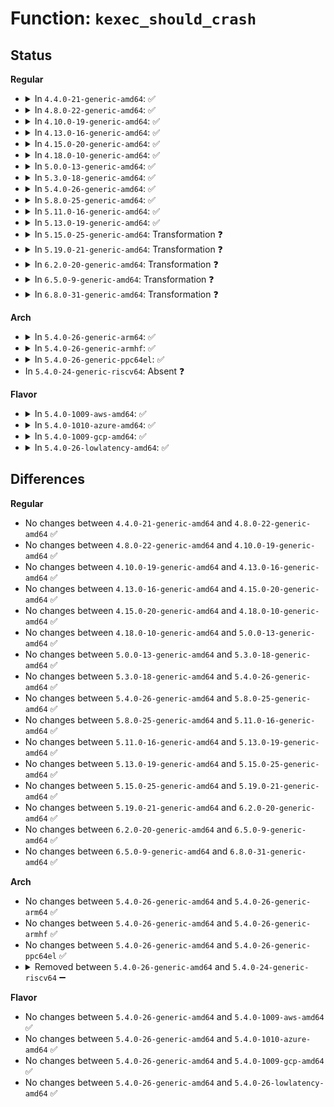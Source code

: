 # Function: <code>kexec_should_crash</code>

## Status
<b>Regular</b>
<ul>
<li>
<details>
<summary>In <code>4.4.0-21-generic-amd64</code>: ✅</summary>

```c
int kexec_should_crash(struct task_struct * p)
```

```json
{
  "name": "kexec_should_crash",
  "collision_type": "Unique Global",
  "inline_type": "No",
  "funcs": [
    {
      "addr": 18446744071579945440,
      "name": "kexec_should_crash",
      "external": true,
      "loc": "kernel/kexec_core.c:78",
      "file": "kernel/kexec_core.c",
      "inline": "seen, unknown",
      "caller_inline": [],
      "caller_func": [
        "arch/x86/kernel/dumpstack.c:oops_end"
      ]
    }
  ],
  "symbols": [
    {
      "addr": 18446744071579945440,
      "name": "kexec_should_crash",
      "section": ".text",
      "bind": "STB_GLOBAL",
      "size": 76
    }
  ]
}
```
</details>
</li>
<li>
<details>
<summary>In <code>4.8.0-22-generic-amd64</code>: ✅</summary>

```c
int kexec_should_crash(struct task_struct * p)
```

```json
{
  "name": "kexec_should_crash",
  "collision_type": "Unique Global",
  "inline_type": "No",
  "funcs": [
    {
      "addr": 18446744071579976288,
      "name": "kexec_should_crash",
      "external": true,
      "loc": "kernel/kexec_core.c:80",
      "file": "kernel/kexec_core.c",
      "inline": "seen, unknown",
      "caller_inline": [],
      "caller_func": [
        "arch/x86/kernel/dumpstack.c:oops_end"
      ]
    }
  ],
  "symbols": [
    {
      "addr": 18446744071579976288,
      "name": "kexec_should_crash",
      "section": ".text",
      "bind": "STB_GLOBAL",
      "size": 74
    }
  ]
}
```
</details>
</li>
<li>
<details>
<summary>In <code>4.10.0-19-generic-amd64</code>: ✅</summary>

```c
int kexec_should_crash(struct task_struct * p)
```

```json
{
  "name": "kexec_should_crash",
  "collision_type": "Unique Global",
  "inline_type": "No",
  "funcs": [
    {
      "addr": 18446744071580006784,
      "name": "kexec_should_crash",
      "external": true,
      "loc": "kernel/kexec_core.c:80",
      "file": "kernel/kexec_core.c",
      "inline": "seen, unknown",
      "caller_inline": [],
      "caller_func": [
        "arch/x86/kernel/dumpstack.c:oops_end"
      ]
    }
  ],
  "symbols": [
    {
      "addr": 18446744071580006784,
      "name": "kexec_should_crash",
      "section": ".text",
      "bind": "STB_GLOBAL",
      "size": 74
    }
  ]
}
```
</details>
</li>
<li>
<details>
<summary>In <code>4.13.0-16-generic-amd64</code>: ✅</summary>

```c
int kexec_should_crash(struct task_struct * p)
```

```json
{
  "name": "kexec_should_crash",
  "collision_type": "Unique Global",
  "inline_type": "No",
  "funcs": [
    {
      "addr": 18446744071580014336,
      "name": "kexec_should_crash",
      "external": true,
      "loc": "kernel/kexec_core.c:75",
      "file": "kernel/kexec_core.c",
      "inline": "seen, unknown",
      "caller_inline": [],
      "caller_func": [
        "arch/x86/kernel/dumpstack.c:oops_end"
      ]
    }
  ],
  "symbols": [
    {
      "addr": 18446744071580014336,
      "name": "kexec_should_crash",
      "section": ".text",
      "bind": "STB_GLOBAL",
      "size": 74
    }
  ]
}
```
</details>
</li>
<li>
<details>
<summary>In <code>4.15.0-20-generic-amd64</code>: ✅</summary>

```c
int kexec_should_crash(struct task_struct * p)
```

```json
{
  "name": "kexec_should_crash",
  "collision_type": "Unique Global",
  "inline_type": "No",
  "funcs": [
    {
      "addr": 18446744071580061424,
      "name": "kexec_should_crash",
      "external": true,
      "loc": "kernel/kexec_core.c:75",
      "file": "kernel/kexec_core.c",
      "inline": "seen, unknown",
      "caller_inline": [],
      "caller_func": [
        "arch/x86/kernel/dumpstack.c:oops_end"
      ]
    }
  ],
  "symbols": [
    {
      "addr": 18446744071580061424,
      "name": "kexec_should_crash",
      "section": ".text",
      "bind": "STB_GLOBAL",
      "size": 76
    }
  ]
}
```
</details>
</li>
<li>
<details>
<summary>In <code>4.18.0-10-generic-amd64</code>: ✅</summary>

```c
int kexec_should_crash(struct task_struct * p)
```

```json
{
  "name": "kexec_should_crash",
  "collision_type": "Unique Global",
  "inline_type": "No",
  "funcs": [
    {
      "addr": 18446744071580118608,
      "name": "kexec_should_crash",
      "external": true,
      "loc": "kernel/kexec_core.c:75",
      "file": "kernel/kexec_core.c",
      "inline": "seen, unknown",
      "caller_inline": [],
      "caller_func": [
        "arch/x86/kernel/dumpstack.c:oops_end"
      ]
    }
  ],
  "symbols": [
    {
      "addr": 18446744071580118608,
      "name": "kexec_should_crash",
      "section": ".text",
      "bind": "STB_GLOBAL",
      "size": 75
    }
  ]
}
```
</details>
</li>
<li>
<details>
<summary>In <code>5.0.0-13-generic-amd64</code>: ✅</summary>

```c
int kexec_should_crash(struct task_struct * p)
```

```json
{
  "name": "kexec_should_crash",
  "collision_type": "Unique Global",
  "inline_type": "No",
  "funcs": [
    {
      "addr": 18446744071580165584,
      "name": "kexec_should_crash",
      "external": true,
      "loc": "kernel/kexec_core.c:75",
      "file": "kernel/kexec_core.c",
      "inline": "seen, unknown",
      "caller_inline": [],
      "caller_func": [
        "arch/x86/kernel/dumpstack.c:oops_end"
      ]
    }
  ],
  "symbols": [
    {
      "addr": 18446744071580165584,
      "name": "kexec_should_crash",
      "section": ".text",
      "bind": "STB_GLOBAL",
      "size": 77
    }
  ]
}
```
</details>
</li>
<li>
<details>
<summary>In <code>5.3.0-18-generic-amd64</code>: ✅</summary>

```c
int kexec_should_crash(struct task_struct * p)
```

```json
{
  "name": "kexec_should_crash",
  "collision_type": "Unique Global",
  "inline_type": "No",
  "funcs": [
    {
      "addr": 18446744071580211696,
      "name": "kexec_should_crash",
      "external": true,
      "loc": "kernel/kexec_core.c:73",
      "file": "kernel/kexec_core.c",
      "inline": "seen, unknown",
      "caller_inline": [],
      "caller_func": [
        "arch/x86/kernel/dumpstack.c:oops_end"
      ]
    }
  ],
  "symbols": [
    {
      "addr": 18446744071580211696,
      "name": "kexec_should_crash",
      "section": ".text",
      "bind": "STB_GLOBAL",
      "size": 76
    }
  ]
}
```
</details>
</li>
<li>
<details>
<summary>In <code>5.4.0-26-generic-amd64</code>: ✅</summary>

```c
int kexec_should_crash(struct task_struct * p)
```

```json
{
  "name": "kexec_should_crash",
  "collision_type": "Unique Global",
  "inline_type": "No",
  "funcs": [
    {
      "addr": 18446744071580260096,
      "name": "kexec_should_crash",
      "external": true,
      "loc": "kernel/kexec_core.c:73",
      "file": "kernel/kexec_core.c",
      "inline": "seen, unknown",
      "caller_inline": [],
      "caller_func": [
        "arch/x86/kernel/dumpstack.c:oops_end"
      ]
    }
  ],
  "symbols": [
    {
      "addr": 18446744071580260096,
      "name": "kexec_should_crash",
      "section": ".text",
      "bind": "STB_GLOBAL",
      "size": 76
    }
  ]
}
```
</details>
</li>
<li>
<details>
<summary>In <code>5.8.0-25-generic-amd64</code>: ✅</summary>

```c
int kexec_should_crash(struct task_struct * p)
```

```json
{
  "name": "kexec_should_crash",
  "collision_type": "Unique Global",
  "inline_type": "No",
  "funcs": [
    {
      "addr": 18446744071580330672,
      "name": "kexec_should_crash",
      "external": true,
      "loc": "kernel/kexec_core.c:73",
      "file": "kernel/kexec_core.c",
      "inline": "seen, unknown",
      "caller_inline": [],
      "caller_func": [
        "arch/x86/kernel/dumpstack.c:oops_end"
      ]
    }
  ],
  "symbols": [
    {
      "addr": 18446744071580330672,
      "name": "kexec_should_crash",
      "section": ".text",
      "bind": "STB_GLOBAL",
      "size": 76
    }
  ]
}
```
</details>
</li>
<li>
<details>
<summary>In <code>5.11.0-16-generic-amd64</code>: ✅</summary>

```c
int kexec_should_crash(struct task_struct * p)
```

```json
{
  "name": "kexec_should_crash",
  "collision_type": "Unique Global",
  "inline_type": "No",
  "funcs": [
    {
      "addr": 18446744071580316144,
      "name": "kexec_should_crash",
      "external": true,
      "loc": "kernel/kexec_core.c:72",
      "file": "kernel/kexec_core.c",
      "inline": "seen, unknown",
      "caller_inline": [],
      "caller_func": [
        "arch/x86/kernel/dumpstack.c:oops_end"
      ]
    }
  ],
  "symbols": [
    {
      "addr": 18446744071580316144,
      "name": "kexec_should_crash",
      "section": ".text",
      "bind": "STB_GLOBAL",
      "size": 76
    }
  ]
}
```
</details>
</li>
<li>
<details>
<summary>In <code>5.13.0-19-generic-amd64</code>: ✅</summary>

```c
int kexec_should_crash(struct task_struct * p)
```

```json
{
  "name": "kexec_should_crash",
  "collision_type": "Unique Global",
  "inline_type": "No",
  "funcs": [
    {
      "addr": 18446744071580319616,
      "name": "kexec_should_crash",
      "external": true,
      "loc": "kernel/kexec_core.c:73",
      "file": "kernel/kexec_core.c",
      "inline": "seen, unknown",
      "caller_inline": [],
      "caller_func": [
        "arch/x86/kernel/dumpstack.c:oops_end"
      ]
    }
  ],
  "symbols": [
    {
      "addr": 18446744071580319616,
      "name": "kexec_should_crash",
      "section": ".text",
      "bind": "STB_GLOBAL",
      "size": 76
    }
  ]
}
```
</details>
</li>
<li>
<details>
<summary>In <code>5.15.0-25-generic-amd64</code>: Transformation ❓</summary>

```c
int kexec_should_crash(struct task_struct * p)
```

```json
{
  "name": "kexec_should_crash",
  "collision_type": "Unique Global",
  "inline_type": "No",
  "funcs": [
    {
      "addr": 0,
      "name": "kexec_should_crash",
      "external": true,
      "loc": "kernel/kexec_core.c:74",
      "file": "kernel/kexec_core.c",
      "inline": "seen, unknown",
      "caller_inline": [],
      "caller_func": [
        "arch/x86/kernel/dumpstack.c:oops_end"
      ]
    }
  ],
  "symbols": [
    {
      "addr": 18446744071592160348,
      "name": "kexec_should_crash.cold",
      "section": ".text",
      "bind": "STB_LOCAL",
      "size": 21
    },
    {
      "addr": 18446744071580473680,
      "name": "kexec_should_crash",
      "section": ".text",
      "bind": "STB_GLOBAL",
      "size": 100
    }
  ]
}
```
</details>
</li>
<li>
<details>
<summary>In <code>5.19.0-21-generic-amd64</code>: Transformation ❓</summary>

```c
int kexec_should_crash(struct task_struct * p)
```

```json
{
  "name": "kexec_should_crash",
  "collision_type": "Unique Global",
  "inline_type": "No",
  "funcs": [
    {
      "addr": 0,
      "name": "kexec_should_crash",
      "external": true,
      "loc": "kernel/kexec_core.c:74",
      "file": "kernel/kexec_core.c",
      "inline": "seen, unknown",
      "caller_inline": [],
      "caller_func": [
        "arch/x86/kernel/dumpstack.c:oops_end"
      ]
    }
  ],
  "symbols": [
    {
      "addr": 18446744071593933447,
      "name": "kexec_should_crash.cold",
      "section": ".text",
      "bind": "STB_LOCAL",
      "size": 21
    },
    {
      "addr": 18446744071580667456,
      "name": "kexec_should_crash",
      "section": ".text",
      "bind": "STB_GLOBAL",
      "size": 112
    }
  ]
}
```
</details>
</li>
<li>
<details>
<summary>In <code>6.2.0-20-generic-amd64</code>: Transformation ❓</summary>

```c
int kexec_should_crash(struct task_struct * p)
```

```json
{
  "name": "kexec_should_crash",
  "collision_type": "Unique Global",
  "inline_type": "No",
  "funcs": [
    {
      "addr": 0,
      "name": "kexec_should_crash",
      "external": true,
      "loc": "kernel/kexec_core.c:74",
      "file": "kernel/kexec_core.c",
      "inline": "seen, unknown",
      "caller_inline": [],
      "caller_func": [
        "arch/x86/kernel/dumpstack.c:oops_end"
      ]
    }
  ],
  "symbols": [
    {
      "addr": 18446744071595999295,
      "name": "kexec_should_crash.cold",
      "section": ".text",
      "bind": "STB_LOCAL",
      "size": 21
    },
    {
      "addr": 18446744071580937712,
      "name": "kexec_should_crash",
      "section": ".text",
      "bind": "STB_GLOBAL",
      "size": 112
    }
  ]
}
```
</details>
</li>
<li>
<details>
<summary>In <code>6.5.0-9-generic-amd64</code>: Transformation ❓</summary>

```c
int kexec_should_crash(struct task_struct * p)
```

```json
{
  "name": "kexec_should_crash",
  "collision_type": "Unique Global",
  "inline_type": "No",
  "funcs": [
    {
      "addr": 0,
      "name": "kexec_should_crash",
      "external": true,
      "loc": "kernel/kexec_core.c:75",
      "file": "kernel/kexec_core.c",
      "inline": "seen, unknown",
      "caller_inline": [],
      "caller_func": [
        "arch/x86/kernel/dumpstack.c:oops_end"
      ]
    }
  ],
  "symbols": [
    {
      "addr": 18446744071596517430,
      "name": "kexec_should_crash.cold",
      "section": ".text",
      "bind": "STB_LOCAL",
      "size": 21
    },
    {
      "addr": 18446744071581024752,
      "name": "kexec_should_crash",
      "section": ".text",
      "bind": "STB_GLOBAL",
      "size": 112
    }
  ]
}
```
</details>
</li>
<li>
<details>
<summary>In <code>6.8.0-31-generic-amd64</code>: Transformation ❓</summary>

```c
int kexec_should_crash(struct task_struct * p)
```

```json
{
  "name": "kexec_should_crash",
  "collision_type": "Unique Global",
  "inline_type": "No",
  "funcs": [
    {
      "addr": 0,
      "name": "kexec_should_crash",
      "external": true,
      "loc": "kernel/kexec_core.c:57",
      "file": "kernel/kexec_core.c",
      "inline": "seen, unknown",
      "caller_inline": [],
      "caller_func": [
        "arch/x86/kernel/dumpstack.c:oops_end"
      ]
    }
  ],
  "symbols": [
    {
      "addr": 18446744071597417441,
      "name": "kexec_should_crash.cold",
      "section": ".text",
      "bind": "STB_LOCAL",
      "size": 21
    },
    {
      "addr": 18446744071581122880,
      "name": "kexec_should_crash",
      "section": ".text",
      "bind": "STB_GLOBAL",
      "size": 112
    }
  ]
}
```
</details>
</li>
</ul>
<b>Arch</b>
<ul>
<li>
<details>
<summary>In <code>5.4.0-26-generic-arm64</code>: ✅</summary>

```c
int kexec_should_crash(struct task_struct * p)
```

```json
{
  "name": "kexec_should_crash",
  "collision_type": "Unique Global",
  "inline_type": "No",
  "funcs": [
    {
      "addr": 18446603336491502856,
      "name": "kexec_should_crash",
      "external": true,
      "loc": "kernel/kexec_core.c:73",
      "file": "kernel/kexec_core.c",
      "inline": "seen, unknown",
      "caller_inline": [],
      "caller_func": [
        "arch/arm64/kernel/traps.c:die"
      ]
    }
  ],
  "symbols": [
    {
      "addr": 18446603336491502856,
      "name": "kexec_should_crash",
      "section": ".text",
      "bind": "STB_GLOBAL",
      "size": 120
    }
  ]
}
```
</details>
</li>
<li>
<details>
<summary>In <code>5.4.0-26-generic-armhf</code>: ✅</summary>

```c
int kexec_should_crash(struct task_struct * p)
```

```json
{
  "name": "kexec_should_crash",
  "collision_type": "Unique Global",
  "inline_type": "No",
  "funcs": [
    {
      "addr": 3225484136,
      "name": "kexec_should_crash",
      "external": true,
      "loc": "kernel/kexec_core.c:73",
      "file": "kernel/kexec_core.c",
      "inline": "seen, unknown",
      "caller_inline": [],
      "caller_func": [
        "arch/arm/kernel/traps.c:die"
      ]
    }
  ],
  "symbols": [
    {
      "addr": 3225484136,
      "name": "kexec_should_crash",
      "section": ".text",
      "bind": "STB_GLOBAL",
      "size": 140
    }
  ]
}
```
</details>
</li>
<li>
<details>
<summary>In <code>5.4.0-26-generic-ppc64el</code>: ✅</summary>

```c
int kexec_should_crash(struct task_struct * p)
```

```json
{
  "name": "kexec_should_crash",
  "collision_type": "Unique Global",
  "inline_type": "No",
  "funcs": [
    {
      "addr": 13835058055284462672,
      "name": "kexec_should_crash",
      "external": true,
      "loc": "kernel/kexec_core.c:73",
      "file": "kernel/kexec_core.c",
      "inline": "seen, unknown",
      "caller_inline": [],
      "caller_func": [
        "arch/powerpc/kernel/traps.c:die_will_crash"
      ]
    }
  ],
  "symbols": [
    {
      "addr": 13835058055284462672,
      "name": "kexec_should_crash",
      "section": ".text",
      "bind": "STB_GLOBAL",
      "size": 120
    }
  ]
}
```
</details>
</li>
<li>
In <code>5.4.0-24-generic-riscv64</code>: Absent ❓
</li>
</ul>
<b>Flavor</b>
<ul>
<li>
<details>
<summary>In <code>5.4.0-1009-aws-amd64</code>: ✅</summary>

```c
int kexec_should_crash(struct task_struct * p)
```

```json
{
  "name": "kexec_should_crash",
  "collision_type": "Unique Global",
  "inline_type": "No",
  "funcs": [
    {
      "addr": 18446744071580228896,
      "name": "kexec_should_crash",
      "external": true,
      "loc": "kernel/kexec_core.c:73",
      "file": "kernel/kexec_core.c",
      "inline": "seen, unknown",
      "caller_inline": [],
      "caller_func": [
        "arch/x86/kernel/dumpstack.c:oops_end"
      ]
    }
  ],
  "symbols": [
    {
      "addr": 18446744071580228896,
      "name": "kexec_should_crash",
      "section": ".text",
      "bind": "STB_GLOBAL",
      "size": 76
    }
  ]
}
```
</details>
</li>
<li>
<details>
<summary>In <code>5.4.0-1010-azure-amd64</code>: ✅</summary>

```c
int kexec_should_crash(struct task_struct * p)
```

```json
{
  "name": "kexec_should_crash",
  "collision_type": "Unique Global",
  "inline_type": "No",
  "funcs": [
    {
      "addr": 18446744071580176384,
      "name": "kexec_should_crash",
      "external": true,
      "loc": "kernel/kexec_core.c:73",
      "file": "kernel/kexec_core.c",
      "inline": "seen, unknown",
      "caller_inline": [],
      "caller_func": [
        "arch/x86/kernel/dumpstack.c:oops_end"
      ]
    }
  ],
  "symbols": [
    {
      "addr": 18446744071580176384,
      "name": "kexec_should_crash",
      "section": ".text",
      "bind": "STB_GLOBAL",
      "size": 76
    }
  ]
}
```
</details>
</li>
<li>
<details>
<summary>In <code>5.4.0-1009-gcp-amd64</code>: ✅</summary>

```c
int kexec_should_crash(struct task_struct * p)
```

```json
{
  "name": "kexec_should_crash",
  "collision_type": "Unique Global",
  "inline_type": "No",
  "funcs": [
    {
      "addr": 18446744071580220368,
      "name": "kexec_should_crash",
      "external": true,
      "loc": "kernel/kexec_core.c:73",
      "file": "kernel/kexec_core.c",
      "inline": "seen, unknown",
      "caller_inline": [],
      "caller_func": [
        "arch/x86/kernel/dumpstack.c:oops_end"
      ]
    }
  ],
  "symbols": [
    {
      "addr": 18446744071580220368,
      "name": "kexec_should_crash",
      "section": ".text",
      "bind": "STB_GLOBAL",
      "size": 76
    }
  ]
}
```
</details>
</li>
<li>
<details>
<summary>In <code>5.4.0-26-lowlatency-amd64</code>: ✅</summary>

```c
int kexec_should_crash(struct task_struct * p)
```

```json
{
  "name": "kexec_should_crash",
  "collision_type": "Unique Global",
  "inline_type": "No",
  "funcs": [
    {
      "addr": 18446744071580273200,
      "name": "kexec_should_crash",
      "external": true,
      "loc": "kernel/kexec_core.c:73",
      "file": "kernel/kexec_core.c",
      "inline": "seen, unknown",
      "caller_inline": [],
      "caller_func": [
        "arch/x86/kernel/dumpstack.c:oops_end"
      ]
    }
  ],
  "symbols": [
    {
      "addr": 18446744071580273200,
      "name": "kexec_should_crash",
      "section": ".text",
      "bind": "STB_GLOBAL",
      "size": 76
    }
  ]
}
```
</details>
</li>
</ul>

## Differences
<b>Regular</b>
<ul>
<li>
No changes between <code>4.4.0-21-generic-amd64</code> and <code>4.8.0-22-generic-amd64</code> ✅
</li>
<li>
No changes between <code>4.8.0-22-generic-amd64</code> and <code>4.10.0-19-generic-amd64</code> ✅
</li>
<li>
No changes between <code>4.10.0-19-generic-amd64</code> and <code>4.13.0-16-generic-amd64</code> ✅
</li>
<li>
No changes between <code>4.13.0-16-generic-amd64</code> and <code>4.15.0-20-generic-amd64</code> ✅
</li>
<li>
No changes between <code>4.15.0-20-generic-amd64</code> and <code>4.18.0-10-generic-amd64</code> ✅
</li>
<li>
No changes between <code>4.18.0-10-generic-amd64</code> and <code>5.0.0-13-generic-amd64</code> ✅
</li>
<li>
No changes between <code>5.0.0-13-generic-amd64</code> and <code>5.3.0-18-generic-amd64</code> ✅
</li>
<li>
No changes between <code>5.3.0-18-generic-amd64</code> and <code>5.4.0-26-generic-amd64</code> ✅
</li>
<li>
No changes between <code>5.4.0-26-generic-amd64</code> and <code>5.8.0-25-generic-amd64</code> ✅
</li>
<li>
No changes between <code>5.8.0-25-generic-amd64</code> and <code>5.11.0-16-generic-amd64</code> ✅
</li>
<li>
No changes between <code>5.11.0-16-generic-amd64</code> and <code>5.13.0-19-generic-amd64</code> ✅
</li>
<li>
No changes between <code>5.13.0-19-generic-amd64</code> and <code>5.15.0-25-generic-amd64</code> ✅
</li>
<li>
No changes between <code>5.15.0-25-generic-amd64</code> and <code>5.19.0-21-generic-amd64</code> ✅
</li>
<li>
No changes between <code>5.19.0-21-generic-amd64</code> and <code>6.2.0-20-generic-amd64</code> ✅
</li>
<li>
No changes between <code>6.2.0-20-generic-amd64</code> and <code>6.5.0-9-generic-amd64</code> ✅
</li>
<li>
No changes between <code>6.5.0-9-generic-amd64</code> and <code>6.8.0-31-generic-amd64</code> ✅
</li>
</ul>
<b>Arch</b>
<ul>
<li>
No changes between <code>5.4.0-26-generic-amd64</code> and <code>5.4.0-26-generic-arm64</code> ✅
</li>
<li>
No changes between <code>5.4.0-26-generic-amd64</code> and <code>5.4.0-26-generic-armhf</code> ✅
</li>
<li>
No changes between <code>5.4.0-26-generic-amd64</code> and <code>5.4.0-26-generic-ppc64el</code> ✅
</li>
<li>
<details>
<summary>Removed between <code>5.4.0-26-generic-amd64</code> and <code>5.4.0-24-generic-riscv64</code> ➖</summary>

```c
int kexec_should_crash(struct task_struct * p)
```
</details>
</li>
</ul>
<b>Flavor</b>
<ul>
<li>
No changes between <code>5.4.0-26-generic-amd64</code> and <code>5.4.0-1009-aws-amd64</code> ✅
</li>
<li>
No changes between <code>5.4.0-26-generic-amd64</code> and <code>5.4.0-1010-azure-amd64</code> ✅
</li>
<li>
No changes between <code>5.4.0-26-generic-amd64</code> and <code>5.4.0-1009-gcp-amd64</code> ✅
</li>
<li>
No changes between <code>5.4.0-26-generic-amd64</code> and <code>5.4.0-26-lowlatency-amd64</code> ✅
</li>
</ul>
